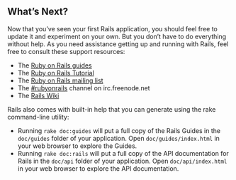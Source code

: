 ## What’s Next?

Now that you’ve seen your first Rails application, you should feel free to update it and experiment on your own. But you don’t have to do everything without help. As you need assistance getting up and running with Rails, feel free to consult these support resources:

* The [Ruby on Rails guides](http://guides.rubyonrails.org/index.html)
* The [Ruby on Rails Tutorial](http://railstutorial.org/book)
* The [Ruby on Rails mailing list](http://groups.google.com/group/rubyonrails-talk)
* The [#rubyonrails](irc://irc.freenode.net/#rubyonrails) channel on irc.freenode.net
* The [Rails Wiki](http://wiki.rubyonrails.org/)

Rails also comes with built-in help that you can generate using the rake command-line utility:

* Running `rake doc:guides` will put a full copy of the Rails Guides in the `doc/guides` folder of your application. Open `doc/guides/index.html` in your web browser to explore the Guides.
* Running `rake doc:rails` will put a full copy of the API documentation for Rails in the `doc/api` folder of your application. Open `doc/api/index.html` in your web browser to explore the API documentation.